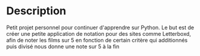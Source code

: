 # Description

Petit projet personnel pour continuer d'apprendre sur Python.
Le but est de créer une petite application de notation pour des sites comme Letterboxd, afin de noter les films sur 5 en fonction de certain critère qui additionnés puis divisé nous donne une note sur 5 à la fin
